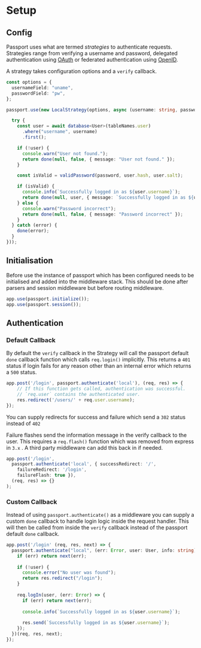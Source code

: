 # Setup

## Config

Passport uses what are termed _strategies_ to authenticate requests. Strategies range from verifying a username and password, delegated authentication using [OAuth](http://oauth.net/) or federated authentication using [OpenID](http://openid.net/).

A strategy takes configuration options and a `verify` callback.

```typescript
const options = {
  usernameField: "uname",
  passwordField: "pw",
};

passport.use(new LocalStrategy(options, async (username: string, password: string, done: any) => {

  try {
    const user = await database<User>(tableNames.user)
      .where("username", username)
      .first();

    if (!user) {
      console.warn("User not found.");
      return done(null, false, { message: "User not found." });
    }

    const isValid = validPassword(password, user.hash, user.salt);

    if (isValid) {
      console.info(`Successfully logged in as ${user.username}`);
      return done(null, user, { message: `Successfully logged in as ${user.username}` });
    } else {
      console.warn("Password incorrect");
      return done(null, false, { message: "Password incorrect" });
    }
  } catch (error) {
    done(error);
  }
}));
```

## Initialisation

Before use the instance of passport which has been configured needs to be initialised and added into the middleware stack. This should be done after parsers and session middleware but before routing middleware.

```typescript
app.use(passport.initialize());
app.use(passport.session());
```

## Authentication

### Default Callback

By default the `verify` callback in the Strategy will call the passport default `done` callback function which calls `req.login()` implicitly. This returns a `401` status if login fails for any reason other than an internal error which returns a `500` status.

```typescript
app.post('/login', passport.authenticate('local'), (req, res) => {
    // If this function gets called, authentication was successful.
    // `req.user` contains the authenticated user.
    res.redirect('/users/' + req.user.username);
});
```

You can supply redirects for success and failure which send a `302` status instead of `402`

Failure flashes send the information message in the verify callback to the user. This requires a `req.flash()` function which was removed from express in `3.x` . A third party middleware can add this back in if needed.

```typescript
app.post('/login',
  passport.authenticate('local', { successRedirect: '/',
    failureRedirect: '/login',
    failureFlash: true }),
  (req, res) => {}
);
```

### Custom Callback

Instead of using `passport.authenticate()` as a middleware you can supply a custom `done` callback to handle login logic inside the request handler. This will then be called from inside the `verify` callback instead of the passport default `done` callback.

```typescript
app.post('/login' (req, res, next) => {
  passport.authenticate("local", (err: Error, user: User, info: string) => {
    if (err) return next(err);
  
    if (!user) {
      console.error("No user was found");
      return res.redirect("/login");
    }
  
    req.logIn(user, (err: Error) => {
      if (err) return next(err);
  
      console.info(`Successfully logged in as ${user.username}`);
  
      res.send(`Successfully logged in as ${user.username}`);
    });
  })(req, res, next);
});
```



